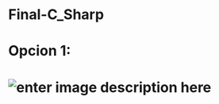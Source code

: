 # Final-C_Sharp

<h1> Opcion 1: <h1>

![enter image description here](https://scontent.xx.fbcdn.net/v/t1.15752-9/316729138_444197697877539_7131558608913668945_n.png?stp=dst-png_p403x403&_nc_cat=109&ccb=1-7&_nc_sid=aee45a&_nc_ohc=9t6N9iaft2MAX9aYYmK&_nc_ad=z-m&_nc_cid=0&_nc_ht=scontent.xx&oh=03_AdTx9DvteJ4DPLQy0JAPlOe8dxWOf_axEdRkj5xK_MWfpA&oe=63A78622)
